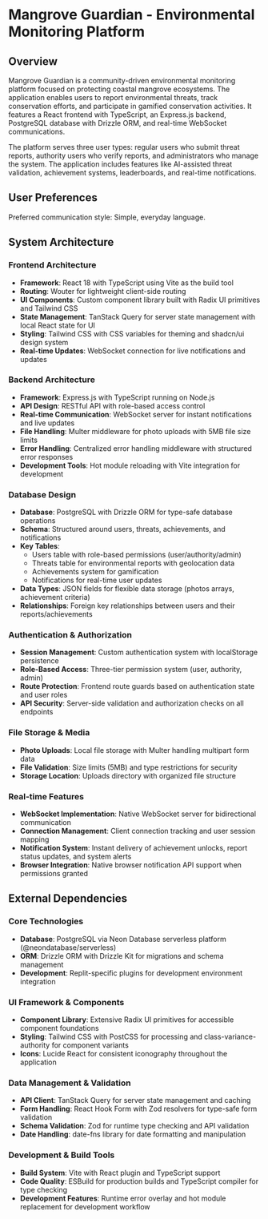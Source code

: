 # Mangrove Guardian - Environmental Monitoring Platform

## Overview

Mangrove Guardian is a community-driven environmental monitoring platform focused on protecting coastal mangrove ecosystems. The application enables users to report environmental threats, track conservation efforts, and participate in gamified conservation activities. It features a React frontend with TypeScript, an Express.js backend, PostgreSQL database with Drizzle ORM, and real-time WebSocket communications.

The platform serves three user types: regular users who submit threat reports, authority users who verify reports, and administrators who manage the system. The application includes features like AI-assisted threat validation, achievement systems, leaderboards, and real-time notifications.

## User Preferences

Preferred communication style: Simple, everyday language.

## System Architecture

### Frontend Architecture
- **Framework**: React 18 with TypeScript using Vite as the build tool
- **Routing**: Wouter for lightweight client-side routing
- **UI Components**: Custom component library built with Radix UI primitives and Tailwind CSS
- **State Management**: TanStack Query for server state management with local React state for UI
- **Styling**: Tailwind CSS with CSS variables for theming and shadcn/ui design system
- **Real-time Updates**: WebSocket connection for live notifications and updates

### Backend Architecture
- **Framework**: Express.js with TypeScript running on Node.js
- **API Design**: RESTful API with role-based access control
- **Real-time Communication**: WebSocket server for instant notifications and live updates
- **File Handling**: Multer middleware for photo uploads with 5MB file size limits
- **Error Handling**: Centralized error handling middleware with structured error responses
- **Development Tools**: Hot module reloading with Vite integration for development

### Database Design
- **Database**: PostgreSQL with Drizzle ORM for type-safe database operations
- **Schema**: Structured around users, threats, achievements, and notifications
- **Key Tables**:
  - Users table with role-based permissions (user/authority/admin)
  - Threats table for environmental reports with geolocation data
  - Achievements system for gamification
  - Notifications for real-time user updates
- **Data Types**: JSON fields for flexible data storage (photos arrays, achievement criteria)
- **Relationships**: Foreign key relationships between users and their reports/achievements

### Authentication & Authorization
- **Session Management**: Custom authentication system with localStorage persistence
- **Role-Based Access**: Three-tier permission system (user, authority, admin)
- **Route Protection**: Frontend route guards based on authentication state and user roles
- **API Security**: Server-side validation and authorization checks on all endpoints

### File Storage & Media
- **Photo Uploads**: Local file storage with Multer handling multipart form data
- **File Validation**: Size limits (5MB) and type restrictions for security
- **Storage Location**: Uploads directory with organized file structure

### Real-time Features
- **WebSocket Implementation**: Native WebSocket server for bidirectional communication
- **Connection Management**: Client connection tracking and user session mapping
- **Notification System**: Instant delivery of achievement unlocks, report status updates, and system alerts
- **Browser Integration**: Native browser notification API support when permissions granted

## External Dependencies

### Core Technologies
- **Database**: PostgreSQL via Neon Database serverless platform (@neondatabase/serverless)
- **ORM**: Drizzle ORM with Drizzle Kit for migrations and schema management
- **Development**: Replit-specific plugins for development environment integration

### UI Framework & Components
- **Component Library**: Extensive Radix UI primitives for accessible component foundations
- **Styling**: Tailwind CSS with PostCSS for processing and class-variance-authority for component variants
- **Icons**: Lucide React for consistent iconography throughout the application

### Data Management & Validation
- **API Client**: TanStack Query for server state management and caching
- **Form Handling**: React Hook Form with Zod resolvers for type-safe form validation
- **Schema Validation**: Zod for runtime type checking and API validation
- **Date Handling**: date-fns library for date formatting and manipulation

### Development & Build Tools
- **Build System**: Vite with React plugin and TypeScript support
- **Code Quality**: ESBuild for production builds and TypeScript compiler for type checking
- **Development Features**: Runtime error overlay and hot module replacement for development workflow